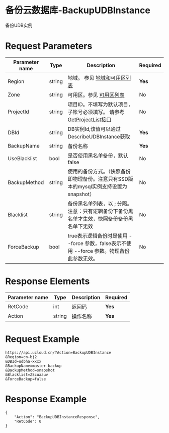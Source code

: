 # 备份云数据库-BackupUDBInstance

备份UDB实例

# Request Parameters
|Parameter name|Type|Description|Required|
|---|---|---|---|
|Region|string|地域。 参见 [地域和可用区列表](api/summary/regionlist)|**Yes**|
|Zone|string|可用区。参见 [可用区列表](api/summary/regionlist)|No|
|ProjectId|string|项目ID。不填写为默认项目，子帐号必须填写。 请参考[GetProjectList接口](api/summary/get_project_list)|No|
|DBId|string|DB实例Id,该值可以通过DescribeUDBInstance获取|**Yes**|
|BackupName|string|备份名称|**Yes**|
|UseBlacklist|bool|是否使用黑名单备份，默认false|No|
|BackupMethod|string|使用的备份方式。（快照备份即物理备份。注意只有SSD版本的mysql实例支持设置为snapshot）|No|
|Blacklist|string|备份黑名单列表，以 ; 分隔。注意：只有逻辑备份下备份黑名单才生效，快照备份备份黑名单下无效|No|
|ForceBackup|bool|true表示逻辑备份时是使用 --force 参数，false表示不使用 --force 参数。物理备份此参数无效。|No|

# Response Elements
|Parameter name|Type|Description|Required|
|---|---|---|---|
|RetCode|int|返回码|**Yes**|
|Action|string|操作名称|**Yes**|

# Request Example
```
https://api.ucloud.cn/?Action=BackupUDBInstance    
&Region=cn-bj2
&DBId=udbha-xxxx
&BackupName=master-backup
&BackupMethod=snapshot
&Blacklist=ZScuaauv
&ForceBackup=false
```

# Response Example
```
{
    "Action": "BackupUDBInstanceResponse", 
    "RetCode": 0
}
```

